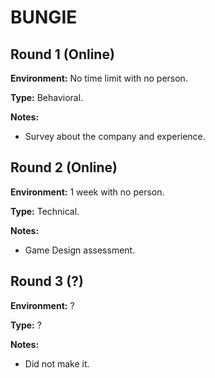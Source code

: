 # BUNGIE

## Round 1 (Online)

**Environment:** No time limit with no person.

**Type:** Behavioral.

**Notes:**

- Survey about the company and experience.

## Round 2 (Online)

**Environment:** 1 week with no person.

**Type:** Technical.

**Notes:**

- Game Design assessment.

## Round 3 (?)

**Environment:** ?

**Type:** ?

**Notes:**

- Did not make it.
